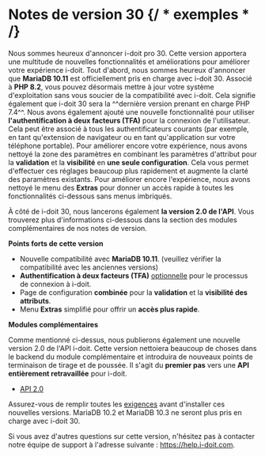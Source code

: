 # Notes de version 30 {/ * exemples * /}

Nous sommes heureux d'annoncer i-doit pro 30. Cette version apportera une multitude de nouvelles fonctionnalités et améliorations pour améliorer votre expérience i-doit. Tout d'abord, nous sommes heureux d'annoncer que **MariaDB 10.11** est officiellement pris en charge avec i-doit 30. Associé à **PHP 8.2**, vous pouvez désormais mettre à jour votre système d'exploitation sans vous soucier de la compatibilité avec i-doit.
Cela signifie également que i-doit 30 sera la ^^dernière version prenant en charge PHP 7.4^^.
Nous avons également ajouté une nouvelle fonctionnalité pour utiliser **l'authentification à deux facteurs (TFA)** pour la connexion de l'utilisateur. Cela peut être associé à tous les authentificateurs courants (par exemple, en tant qu'extension de navigateur ou en tant qu'application sur votre téléphone portable). Pour améliorer encore votre expérience, nous avons nettoyé la zone des paramètres en combinant les paramètres d'attribut pour la **validation** et la **visibilité** en **une seule configuration**. Cela vous permet d'effectuer ces réglages beaucoup plus rapidement et augmente la clarté des paramètres existants. Pour améliorer encore l'expérience, nous avons nettoyé le menu des **Extras** pour donner un accès rapide à toutes les fonctionnalités ci-dessous sans menus imbriqués.

À côté de i-doit 30, nous lancerons également **la version 2.0 de l'API**. Vous trouverez plus d'informations ci-dessous dans la section des modules complémentaires de nos notes de version.

**Points forts de cette version**

-   Nouvelle compatibilité avec **MariaDB 10.11**. (veuillez vérifier la compatibilité avec les anciennes versions)
-   **Authentification à deux facteurs (TFA)** [optionnelle](../../user-authentication-and-management/2fa/index.md) pour le processus de connexion à i-doit.
-   Page de configuration **combinée** pour la **validation** et la **visibilité des attributs**.
-   Menu **Extras** simplifié pour offrir un **accès plus rapide**.

**Modules complémentaires**

Comme mentionné ci-dessus, nous publierons également une nouvelle version 2.0 de l'API i-doit. Cette version nettoiera beaucoup de choses dans le backend du module complémentaire et introduira de nouveaux points de terminaison de tirage et de poussée. Il s'agit du **premier pas** vers une **API entièrement retravaillée** pour i-doit.

-   [API 2.0](../../i-doit-pro-add-ons/api/index.md)

Assurez-vous de remplir toutes les [exigences](../../installation/system-requirements.md) avant d'installer ces nouvelles versions. MariaDB 10.2 et MariaDB 10.3 ne seront plus pris en charge avec i-doit 30.

Si vous avez d'autres questions sur cette version, n'hésitez pas à contacter notre équipe de support à l'adresse suivante : <https://help.i-doit.com>.
